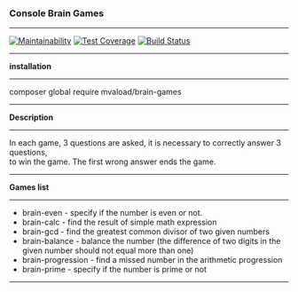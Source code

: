 
 ### Console Brain Games   
___
[![Maintainability](https://api.codeclimate.com/v1/badges/abeaf87357fc6ff6f234/maintainability)](https://codeclimate.com/github/mvaload/project-lvl1-s312/maintainability) [![Test Coverage](https://api.codeclimate.com/v1/badges/abeaf87357fc6ff6f234/test_coverage)](https://codeclimate.com/github/mvaload/project-lvl1-s312/test_coverage) [![Build Status](https://travis-ci.org/mvaload/project-lvl1-s312.svg?branch=master)](https://travis-ci.org/mvaload/project-lvl1-s312)   

___
**installation**   
___
composer global require mvaload/brain-games   

___
**Description**   
___
In each game, 3 questions are asked, it is necessary to correctly answer 3 questions,   
to win the game. The first wrong answer ends the game.
___
**Games list**  
___
- brain-even - specify if the number is even or not.
- brain-calc - find the result of simple math expression
- brain-gcd - find the greatest common divisor of two given numbers
- brain-balance - balance the number (the difference of two digits in the given number should not equal more than one)
- brain-progression - find a missed number in the arithmetic progression
- brain-prime - specify if the number is prime or not   
___